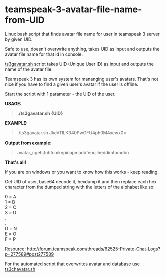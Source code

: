 # teamspeak-3-avatar-file-name-from-UID
Linux bash script that finds avatar file name for user in teamspeak 3 server by given UID.

Safe to use, doesn't overwrite anything, takes UID as input and outputs the avatar file name for that id in console.

<a href="https://github.com/cryptozealot/teamspeak-3-avatar-file-name-from-UID/blob/master/ts3gavatar.sh">ts3gavatar.sh</a>  script takes UID (Unique User ID) as input and outputs the name of the avatar file.

Teamspeak 3 has its own system for mananging user's avatars. That's not nice if you have to find a given user's avatar if the user is offline.

Start the script with 1 parameter - the UID of the user.

<b>USAGE:</b>

<blockquote><B>./ts3gavatar.sh {UID}</B></blockquote>

<b>EXAMPLE:</b>

<blockquote>

./ts3gavatar.sh JkeV11LK340PwOFU4ph0M4xewx0=

</blockquote>

<b>Output from example:</b>

<blockquote>avatar_cgehjfnhfcmknpinapmaobfeocjiheddimfomdbn</blockquote>


<b>That's all!</b>


If you are on windows or you want to know how this works - keep reading.



Get UID of user, base64 decode it, hexdump it and then replace each hex character from the dumped string with the letters of the alphabet like so:

0 = A <br>
1 = B <br>
2 = C <br>
3 = D <br>
. <br>
. <br>
D = N <br>
E = O <br>
F = P <br>


Resource: http://forum.teamspeak.com/threads/62525-Private-Chat-Logs?p=277589#post277589


For the automated script that overwrites avatar and database use <a href="https://github.com/cryptozealot/ts3-change-user-avatar-by-nickname/blob/master/ts3chavatar.sh">ts3chavatar.sh</a>
